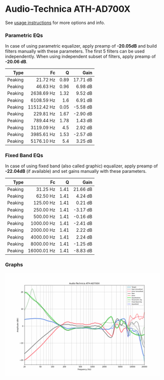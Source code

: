 # Audio-Technica ATH-AD700X
See [usage instructions](https://github.com/jaakkopasanen/AutoEq#usage) for more options and info.

### Parametric EQs
In case of using parametric equalizer, apply preamp of **-20.05dB** and build filters manually
with these parameters. The first 5 filters can be used independently.
When using independent subset of filters, apply preamp of **-20.06 dB**.

| Type    | Fc          |    Q | Gain     |
|--------:|------------:|-----:|---------:|
| Peaking | 21.72 Hz    | 0.89 | 17.71 dB |
| Peaking | 46.63 Hz    | 0.96 | 6.98 dB  |
| Peaking | 2638.69 Hz  | 1.32 | 9.52 dB  |
| Peaking | 6108.59 Hz  | 1.6  | 6.91 dB  |
| Peaking | 11512.42 Hz | 0.05 | -5.58 dB |
| Peaking | 229.81 Hz   | 1.67 | -2.90 dB |
| Peaking | 789.44 Hz   | 1.78 | 1.43 dB  |
| Peaking | 3119.09 Hz  | 4.5  | 2.92 dB  |
| Peaking | 3985.61 Hz  | 1.53 | -2.57 dB |
| Peaking | 5176.10 Hz  | 5.4  | 3.25 dB  |

### Fixed Band EQs
In case of using fixed band (also called graphic) equalizer, apply preamp of **-22.04dB**
(if available) and set gains manually with these parameters.

| Type    | Fc          |    Q | Gain     |
|--------:|------------:|-----:|---------:|
| Peaking | 31.25 Hz    | 1.41 | 21.66 dB |
| Peaking | 62.50 Hz    | 1.41 | 4.24 dB  |
| Peaking | 125.00 Hz   | 1.41 | 0.21 dB  |
| Peaking | 250.00 Hz   | 1.41 | -3.17 dB |
| Peaking | 500.00 Hz   | 1.41 | -0.16 dB |
| Peaking | 1000.00 Hz  | 1.41 | -2.41 dB |
| Peaking | 2000.00 Hz  | 1.41 | 2.22 dB  |
| Peaking | 4000.00 Hz  | 1.41 | 2.24 dB  |
| Peaking | 8000.00 Hz  | 1.41 | -1.25 dB |
| Peaking | 16000.01 Hz | 1.41 | -8.83 dB |

### Graphs
![](./Audio-Technica%20ATH-AD700X.png)